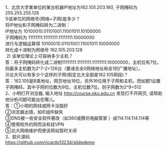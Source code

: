 1、北京大学某单位的某台机器IP地址为162.105.203.160, 子网掩码为255.255.255.128<br>
1)该单位的网络号(网络+子网)是多少？<br>
将IP地址和子网掩码转为二进制：<br>
IP地址为         10100010.01101001.11001011.10100000<br>
子网掩码为        11111111.11111111.11111111.10000000<br>
进行与逻辑运算得  10100010.01101001.11001011.10000000<br>
转化成十进制为网络号 162.105.203.128<br>‬‬
2) 该单位理论上可容纳多少主机？<br>
答：将子网掩码转化成二进制11111111.11111111.11111111.10000000，主机位有7位，则最多主机数为2^7-2=126台（要减去全0网络地址和全1的广播地址）。<br>
3)北大可以有多少个这样的子网(假定北大全部是162.105网段)？<br>
答：162.105是B类地址，网页地址16位，另外16位用于子网和主机，而如题1设置子网掩码，其中子网的位数为9位，主机位数7位，则子网数为2^9=512<br>
2、小明打开浏览器, 输入地址 http://course.pku.edu.cn 发现打不开网页, 请帮助他分析问题可能出在哪儿。<br>
答：①小明的网线或网卡没插好<br>
②浏览器出错，如IE组件缺失<br>
③DNS被一些安全软件篡改（如360或腾讯电脑管家 ）成114.114.114.114等<br>
④使用校外的网而没有挂VPN<br>
⑤北大网络维护而使该网站暂时关闭<br>
3、胶片源码<br>
https://github.com/ricardo13234/slidedemo
